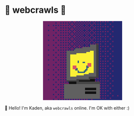 # 🌃 webcrawls 🌠

<!-- https://gist.github.com/DavidWells/7d2e0e1bc78f4ac59a123ddf8b74932d -->
<p align="center">
    <img src="assets/profile.png">
</p>

👋 Hello! I'm Kaden, aka `webcrawls` online. I'm OK with either :)
